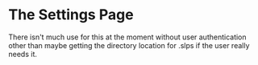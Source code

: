 # The Settings Page

There isn't much use for this at the moment without user authentication other than maybe getting the directory location for .slps if the user really needs it.